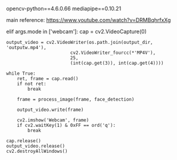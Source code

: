 opencv-python==4.6.0.66
mediapipe==0.10.21

main reference: https://www.youtube.com/watch?v=DRMBqhrfxXg


elif args.mode in ['webcam']:
    cap = cv2.VideoCapture(0)

    output_video = cv2.VideoWriter(os.path.join(output_dir, 'outputw.mp4'),
                            cv2.VideoWriter_fourcc(*'MP4V'),
                            25,
                            (int(cap.get(3)), int(cap.get(4))))

    while True:
        ret, frame = cap.read()
        if not ret:
            break

        frame = process_image(frame, face_detection)

        output_video.write(frame)

        cv2.imshow('Webcam', frame)
        if cv2.waitKey(1) & 0xFF == ord('q'):
            break

    cap.release()
    output_video.release()
    cv2.destroyAllWindows()